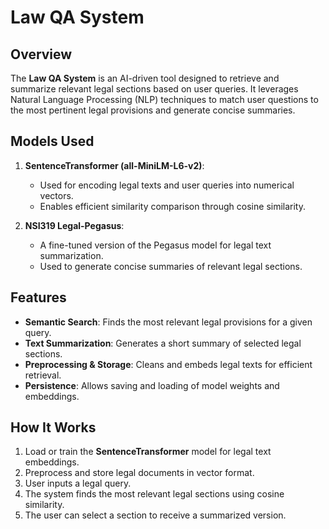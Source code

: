 # Law QA System

## Overview
The **Law QA System** is an AI-driven tool designed to retrieve and summarize relevant legal sections based on user queries. It leverages Natural Language Processing (NLP) techniques to match user questions to the most pertinent legal provisions and generate concise summaries.

## Models Used
1. **SentenceTransformer (all-MiniLM-L6-v2)**:
   - Used for encoding legal texts and user queries into numerical vectors.
   - Enables efficient similarity comparison through cosine similarity.
   
2. **NSI319 Legal-Pegasus**:
   - A fine-tuned version of the Pegasus model for legal text summarization.
   - Used to generate concise summaries of relevant legal sections.

## Features
- **Semantic Search**: Finds the most relevant legal provisions for a given query.
- **Text Summarization**: Generates a short summary of selected legal sections.
- **Preprocessing & Storage**: Cleans and embeds legal texts for efficient retrieval.
- **Persistence**: Allows saving and loading of model weights and embeddings.

## How It Works
1. Load or train the **SentenceTransformer** model for legal text embeddings.
2. Preprocess and store legal documents in vector format.
3. User inputs a legal query.
4. The system finds the most relevant legal sections using cosine similarity.
5. The user can select a section to receive a summarized version.


